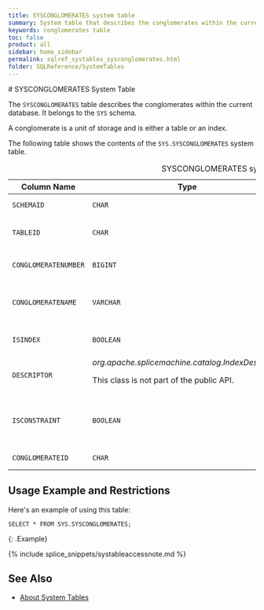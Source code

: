 ```yaml
---
title: SYSCONGLOMERATES system table
summary: System table that describes the conglomerates within the current database. A conglomerate is a unit of storage that is either a table or an index.
keywords: conglomerates table
toc: false
product: all
sidebar: home_sidebar
permalink: sqlref_systables_sysconglomerates.html
folder: SQLReference/SystemTables
---
```

<section>
<div class="TopicContent" data-swiftype-index="true" markdown="1">
# SYSCONGLOMERATES System Table

The `SYSCONGLOMERATES` table describes the conglomerates within the
current database.  It belongs to the `SYS` schema.

A conglomerate is a unit of storage and is either a
table or an index.

The following table shows the contents of the `SYS.SYSCONGLOMERATES` system
table.

<table>
    <caption>SYSCONGLOMERATES system table</caption>
    <col />
    <col />
    <col />
    <col />
    <col />
    <thead>
        <tr>
            <th>Column Name</th>
            <th>Type</th>
            <th>Length</th>
            <th>Nullable</th>
            <th>Contents</th>
        </tr>
    </thead>
    <tbody>
        <tr>
            <td><code>SCHEMAID</code></td>
            <td><code>CHAR</code></td>
            <td><code>36</code></td>
            <td><code>NO</code></td>
            <td>Schema ID for the conglomerate</td>
        </tr>
        <tr>
            <td><code>TABLEID</code></td>
            <td><code>CHAR</code></td>
            <td><code>36</code></td>
            <td><code>NO</code></td>
            <td>Identifier for table (join with SYSTABLES.TABLEID)</td>
        </tr>
        <tr>
            <td><code>CONGLOMERATENUMBER</code></td>
            <td><code>BIGINT</code></td>
            <td><code>19</code></td>
            <td><code>NO</code></td>
            <td>Conglomerate ID for the conglomerate (heap or index)</td>
        </tr>
        <tr>
            <td><code>CONGLOMERATENAME</code></td>
            <td><code>VARCHAR</code></td>
            <td><code>128</code></td>
            <td><code>YES</code></td>
            <td>Index name, if conglomerate is an index, otherwise the
		table ID</td>
        </tr>
        <tr>
            <td><code>ISINDEX</code></td>
            <td><code>BOOLEAN</code></td>
            <td><code>1</code></td>
            <td><code>NO</code></td>
            <td>Whether or not conglomerate is an index</td>
        </tr>
        <tr>
            <td><code>DESCRIPTOR</code></td>
            <td><em>org.apache.splicemachine.catalog.IndexDescriptor</em>
                <p>This class is not part of the public API.</p>
            </td>
            <td><code>-1</code></td>
            <td><code>YES</code></td>
            <td>System type describing the index</td>
        </tr>
        <tr>
            <td><code>ISCONSTRAINT</code></td>
            <td><code>BOOLEAN</code></td>
            <td><code>1</code></td>
            <td><code>YES</code></td>
            <td>Whether or not the conglomerate is a system-generated index
		enforcing a constraint</td>
        </tr>
        <tr>
            <td><code>CONGLOMERATEID</code></td>
            <td><code>CHAR</code></td>
            <td><code>36</code></td>
            <td><code>NO</code></td>
            <td>Unique identifier for the conglomerate</td>
        </tr>
    </tbody>
</table>

## Usage Example and Restrictions

Here's an example of using this table:

```
SELECT * FROM SYS.SYSCONGLOMERATES;
```
{: .Example}

{% include splice_snippets/systableaccessnote.md %}

## See Also

* [About System Tables](sqlref_systables_intro.html)

</div>
</section>
